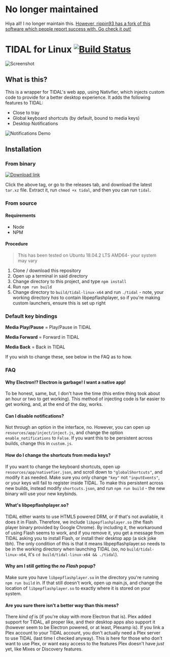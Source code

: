 # No longer maintained

Hiya all! I no longer maintain this. [However, rippin93 has a fork of this software which people report success with. Go check it out!](https://github.com/rippin93/tidal-desktop)

# TIDAL for Linux [![Build Status](https://travis-ci.org/valknight/tidal-desktop.svg?branch=master)](https://travis-ci.org/valknight/tidal-desktop)

![Screenshot](https://i.imgur.com/jbOdW8a.png)

## What is this?

This is a wrapper for TIDAL's web app, using Nativfier, which injects custom code to provide for a better desktop experience. It adds the following features to TIDAL:

- Close to tray
- Global keyboard shortcuts (by default, bound to media keys)
- Desktop Notifications

![Notifications Demo](https://i.imgur.com/s3ruu5t.png)

## Installation

### From binary
[![Download link](https://img.shields.io/badge/Github-Download-blue.svg?style=for-the-badge&logo=github)](https://github.com/valknight/tidal-desktop/releases/latest)

Click the above tag, or go to the releases tab, and download the latest `tar.xz` file. Extract it, run `chmod +x tidal`, and then you can run `tidal`.

### From source

#### Requirements

- Node
- NPM

#### Procedure

> This has been tested on Ubuntu 18.04.2 LTS AMD64- your system may vary

1. Clone / download this repository
2. Open up a terminal in said directory
3. Change directory to this project, and type `npm install`
4. Run `npm run build`
5. Change directory to `build/tidal-linux-x64` and run `./tidal` - note, your working directory *has* to contain libpepflashplayer, so if you're making custom launchers, ensure this is set up right

### Default key bindings

**Media Play/Pause** = Play/Pause in TIDAL

**Media Forward** = Forward in TIDAL

**Media Back** = Back in TIDAL

If you wish to change these, see below in the FAQ as to how.
### FAQ

#### Why Electron!? Electron is garbage! I want a native app!

To be honest, same, but, I don't have the time (this entire thing took about an hour or two to get working). This method of injecting code is far easier to get working, and, at the end of the day, works.

#### Can I disable notifications?

Not through an option in the interface, no. However, you can open up `resources/app/inject/inject.js`, and change the option `enable_notifications` to `False`. If you want this to be persistent across builds, change this in `custom.js`.

#### How do I change the shortcuts from media keys?

If you want to change the keyboard shortcuts, open up `resources/app/nativefier.json`, and scroll down to `"globalShortcuts"`, and modify it as needed. Make sure you only change `"key"` not `"inputEvents"`, or your keys will fail to register inside TIDAL. To make this persistent across new builds, instead modify `shortcuts.json`, and run `npm run build` - the new binary will use your new keybinds.

#### What's libpepflashplayer.so?

TIDAL either wants to use HTML5 powered DRM, or if that's not avaliable, it does it in Flash. Therefore, we include `libpepflashplayer.so` (the flash player binary provided by Google Chrome). By including it, the workaround of using Flash seems to work, and if you remove it, you get a message from TIDAL asking you to install Flash, or install their desktop app (a sick joke tbh). The only condition of this is that it means libpepflashplayer.so needs to be in the working directory when launching TIDAL (so, no `build/tidal-linux-x64`, it's `cd build/tidal-linux-x64 && ./tidal`). 

#### Why am I still getting the *no Flash* popup?

Make sure you have `libpepflashplayer.so` in the directory you're running `npm run build` in. If that still doesn't work, open up main.js, and change the location of `libpepflashplayer.so` to exactly where it is stored on your system.

#### Are you sure there isn't a better way than this mess?

There *kind of* is (if you're okay with more Electron that is). Plex added support for TIDAL, all proper like, and their desktop apps also support it (however seem to be Electron powered, or at least, Plexamp is). If you link a Plex account to your TIDAL account, you don't actually need a Plex server to use TIDAL (last time I checked anyway). This is here for those who don't want to use Plex, or want easy access to the features Plex doesn't have *just* yet, like Mixes or Discovery features.
